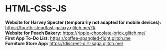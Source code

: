 # HTML-CSS-JS

**Website for Harvey Specter (temporarily not adapted for mobile devices):** https://fourth-steadfast-galaxy.glitch.me/?# <br />
**Website for Peach Bakery:** https://ripple-chocolate-brick.glitch.me/  <br />
**First App To-Do List:** https://coffee-spangled-fight.glitch.me <br />
**Furniture Store App:** https://discreet-dirt-saga.glitch.me/ <br />
